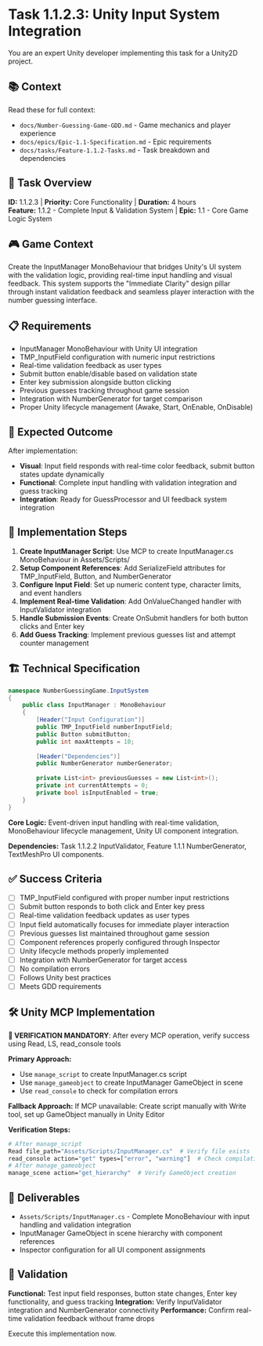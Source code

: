 # Task 1.1.2.3: Unity Input System Integration

You are an expert Unity developer implementing this task for a Unity2D project.

## 📚 Context

Read these for full context:
- `docs/Number-Guessing-Game-GDD.md` - Game mechanics and player experience  
- `docs/epics/Epic-1.1-Specification.md` - Epic requirements
- `docs/tasks/Feature-1.1.2-Tasks.md` - Task breakdown and dependencies

## 🎯 Task Overview
**ID:** 1.1.2.3 | **Priority:** Core Functionality | **Duration:** 4 hours  
**Feature:** 1.1.2 - Complete Input & Validation System | **Epic:** 1.1 - Core Game Logic System

## 🎮 Game Context

Create the InputManager MonoBehaviour that bridges Unity's UI system with the validation logic, providing real-time input handling and visual feedback. This system supports the "Immediate Clarity" design pillar through instant validation feedback and seamless player interaction with the number guessing interface.

## 📋 Requirements

- InputManager MonoBehaviour with Unity UI integration
- TMP_InputField configuration with numeric input restrictions
- Real-time validation feedback as user types
- Submit button enable/disable based on validation state
- Enter key submission alongside button clicking
- Previous guesses tracking throughout game session
- Integration with NumberGenerator for target comparison
- Proper Unity lifecycle management (Awake, Start, OnEnable, OnDisable)

## 🎯 Expected Outcome

After implementation:
- **Visual**: Input field responds with real-time color feedback, submit button states update dynamically
- **Functional**: Complete input handling with validation integration and guess tracking
- **Integration**: Ready for GuessProcessor and UI feedback system integration

## 🔧 Implementation Steps

1. **Create InputManager Script**: Use MCP to create InputManager.cs MonoBehaviour in Assets/Scripts/
2. **Setup Component References**: Add SerializeField attributes for TMP_InputField, Button, and NumberGenerator
3. **Configure Input Field**: Set up numeric content type, character limits, and event handlers
4. **Implement Real-time Validation**: Add OnValueChanged handler with InputValidator integration
5. **Handle Submission Events**: Create OnSubmit handlers for both button clicks and Enter key
6. **Add Guess Tracking**: Implement previous guesses list and attempt counter management

## 🏗️ Technical Specification

```csharp
namespace NumberGuessingGame.InputSystem
{
    public class InputManager : MonoBehaviour
    {
        [Header("Input Configuration")]
        public TMP_InputField numberInputField;
        public Button submitButton;
        public int maxAttempts = 10;
        
        [Header("Dependencies")]
        public NumberGenerator numberGenerator;
        
        private List<int> previousGuesses = new List<int>();
        private int currentAttempts = 0;
        private bool isInputEnabled = true;
    }
}
```

**Core Logic:** Event-driven input handling with real-time validation, MonoBehaviour lifecycle management, Unity UI component integration.

**Dependencies:** Task 1.1.2.2 InputValidator, Feature 1.1.1 NumberGenerator, TextMeshPro UI components.

## ✅ Success Criteria

- [ ] TMP_InputField configured with proper number input restrictions
- [ ] Submit button responds to both click and Enter key press
- [ ] Real-time validation feedback updates as user types
- [ ] Input field automatically focuses for immediate player interaction
- [ ] Previous guesses list maintained throughout game session
- [ ] Component references properly configured through Inspector
- [ ] Unity lifecycle methods properly implemented
- [ ] Integration with NumberGenerator for target access
- [ ] No compilation errors
- [ ] Follows Unity best practices
- [ ] Meets GDD requirements

## 🛠️ Unity MCP Implementation

**🚨 VERIFICATION MANDATORY**: After every MCP operation, verify success using Read, LS, read_console tools

**Primary Approach:**
- Use `manage_script` to create InputManager.cs script
- Use `manage_gameobject` to create InputManager GameObject in scene
- Use `read_console` to check for compilation errors

**Fallback Approach:**
If MCP unavailable: Create script manually with Write tool, set up GameObject manually in Unity Editor

**Verification Steps:**
```bash
# After manage_script
Read file_path="Assets/Scripts/InputManager.cs"  # Verify file exists
read_console action="get" types=["error", "warning"]  # Check compilation
# After manage_gameobject
manage_scene action="get_hierarchy"  # Verify GameObject creation
```

## 📁 Deliverables

- `Assets/Scripts/InputManager.cs` - Complete MonoBehaviour with input handling and validation integration
- InputManager GameObject in scene hierarchy with component references
- Inspector configuration for all UI component assignments

## 🧪 Validation

**Functional:** Test input field responses, button state changes, Enter key functionality, and guess tracking
**Integration:** Verify InputValidator integration and NumberGenerator connectivity
**Performance:** Confirm real-time validation feedback without frame drops

Execute this implementation now.